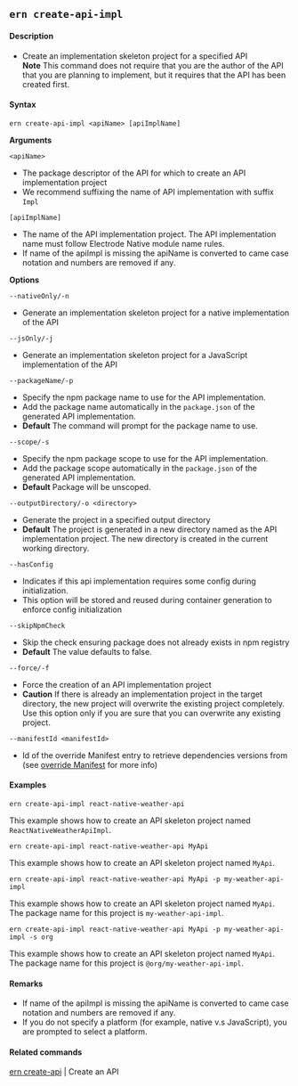 ## `ern create-api-impl`

#### Description

* Create an implementation skeleton project for a specified API  
**Note** This command does not require that you are the author of the API that you are planning to implement, but it requires that the API has been created first.  

#### Syntax

`ern create-api-impl <apiName> [apiImplName]`  

**Arguments**

`<apiName>`

* The package descriptor of the API for which to create an API implementation project
* We recommend suffixing the name of API implementation with suffix `Impl`

`[apiImplName]`
* The name of the API implementation project.  The API implementation name must follow Electrode Native module name rules.
* If name of the apiImpl is missing the apiName is converted to came case notation and numbers are removed if any.

**Options**  

`--nativeOnly/-n`

* Generate an implementation skeleton project for a native implementation of the API  

`--jsOnly/-j`

* Generate an implementation skeleton project for a JavaScript implementation of the API
  
`--packageName/-p`
* Specify the npm package name to use for the API implementation.
* Add the package name automatically in the `package.json` of the generated API implementation.
* **Default** The command will prompt for the package name to use.

`--scope/-s`
* Specify the npm package scope to use for the API implementation.
* Add the package scope automatically in the `package.json` of the generated API implementation.
* **Default** Package will be unscoped.

`--outputDirectory/-o <directory>`

* Generate the project in a specified output directory  
* **Default**  The project is generated in a new directory named as the API implementation project. The new directory is created in the current working directory.  

`--hasConfig`
* Indicates if this api implementation requires some config during initialization.
* This option will be stored and reused during container generation to enforce config initialization

`--skipNpmCheck`
* Skip the check ensuring package does not already exists in npm registry
* **Default** The value defaults to false. 

`--force/-f`

* Force the creation of an API implementation project  
* **Caution**  If there is already an implementation project in the target directory, the new project will overwrite the existing project completely. Use this option only if you are sure that you can overwrite any existing project.  

`--manifestId <manifestId>`

* Id of the override Manifest entry to retrieve dependencies versions from (see [override Manifest] for more info)

#### Examples

`ern create-api-impl react-native-weather-api`

This example shows how to create an API skeleton project named `ReactNativeWeatherApiImpl`.

`ern create-api-impl react-native-weather-api MyApi`

This example shows how to create an API skeleton project named `MyApi`.

`ern create-api-impl react-native-weather-api MyApi -p my-weather-api-impl`

This example shows how to create an API skeleton project named `MyApi`.
The package name for this project is `my-weather-api-impl`.

`ern create-api-impl react-native-weather-api MyApi -p my-weather-api-impl -s org`

This example shows how to create an API skeleton project named `MyApi`.
The package name for this project is `@org/my-weather-api-impl`.

#### Remarks

* If name of the apiImpl is missing the apiName is converted to came case notation and numbers are removed if any.  
* If you do not specify a platform (for example, native v.s JavaScript), you are prompted to select a platform.    

#### Related commands

[ern create-api] | Create an API

[ern create-api]: ./create-api.md
[override Manifest]: ../platform-parts/manifest/override.md
